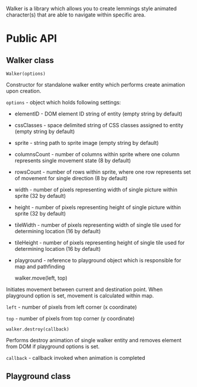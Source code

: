 Walker is a library which allows you to create lemmings style animated character(s) that are able to navigate within specific area.

Public API
===

Walker class
---

    Walker(options)

Constructor for standalone walker entity which performs create animation upon creation.

`options` - object which holds following settings:

- elementID - DOM element ID string of entity (empty string by default)
- cssClasses - space delimited string of CSS classes assigned to entity (empty string by default)
- sprite - string path to sprite image (empty string by default)
- columnsCount - number of columns within sprite where one column represents single movement state (8 by default)
- rowsCount - number of rows within sprite, where one row represents set of movement for single direction (8 by default)
- width - number of pixels representing width of single picture within sprite (32 by default)
- height - number of pixels representing height of single picture within sprite (32 by default)
- tileWidth - number of pixels representing width of single tile used for determining location (16 by default)
- tileHeight - number of pixels representing height of single tile used for determining location (16 by default)
- playground - reference to playground object which is responsible for map and pathfinding


    walker.move(left, top)

Initiates movement between current and destination point. When playground option is set, movement is calculated within map.

`left` - number of pixels from left corner (x coordinate)

`top` - number of pixels from top corner (y coordinate)

    walker.destroy(callback)

Performs destroy animation of single walker entity and removes element from DOM if playground options is set.

`callback` - callback invoked when animation is completed

Playground class
---

